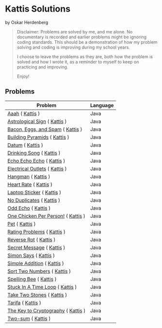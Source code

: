 <h1>Kattis Solutions</h1>

by Oskar Herdenberg

>Disclaimer:
>Problems are solved by me, and me alone.
>No documentary is recorded and earlier problems might be ignoring coding standards.
>This should be a demonstration of how my problem solving and coding is improving during my school years.
>
>I choose to leave the problems as they are, both how the problem is solved and how I wrote it, as a reminder to myself to keep on practicing and improving.
>
>Enjoy!

<H2>Problems</H2>

| Problem                                                                                                                                         | Language |
|-------------------------------------------------------------------------------------------------------------------------------------------------|---------|
| [Aaah](src/Aaah.java) ( [Kattis](https://open.kattis.com/problems/aaah) )                                  | Java    |
| [Astrological Sign](https://github.com/Oggilit0/Kattis/blob/main/src/AstrologicalSign.java) ( [Kattis](https://open.kattis.com/problems/astrologicalsign) ) | Java    |
| [Bacon, Eggs, and Spam](https://github.com/Oggilit0/Kattis/blob/main/src/BaconEggsSpam.java) ( [Kattis](https://open.kattis.com/problems/baconeggsandspam) )        | Java    |
| [Building Pyramids](https://github.com/Oggilit0/Kattis/blob/main/src/BuildingPyramids.java) ( [Kattis](https://open.kattis.com/problems/pyramids) )         | Java    |
| [Datum](https://github.com/Oggilit0/Kattis/blob/main/src/Datum.java) ( [Kattis](https://open.kattis.com/problems/datum) )                                | Java    |
| [Drinking Song](https://github.com/Oggilit0/Kattis/blob/main/src/DrinkingSong.java) ( [Kattis](https://open.kattis.com/problems/drinkingsong) )                         | Java    |
| [Echo Echo Echo](https://github.com/Oggilit0/Kattis/blob/main/src/EchoEchoEcho.java) ( [Kattis](https://open.kattis.com/problems/echoechoecho) )                        | Java    |
| [Electrical Outlets](https://github.com/Oggilit0/Kattis/blob/main/src/ElectricalOutlets.java) ( [Kattis](https://open.kattis.com/problems/electricaloutlets) )                    | Java    |
| [Hangman](https://github.com/Oggilit0/Kattis/blob/main/src/Hangman.java) ( [Kattis](https://open.kattis.com/problems/hangman) )                               | Java    |
| [Heart Rate](https://github.com/Oggilit0/Kattis/blob/main/src/HeartRate.java) ( [Kattis](https://open.kattis.com/problems/heartrate) )                            | Java    |
| [Laptop Sticker](https://github.com/Oggilit0/Kattis/blob/main/src/LaptopSticker.java) ( [Kattis](https://open.kattis.com/problems/laptopsticker) )                        | Java    |
| [No Duplicates](https://github.com/Oggilit0/Kattis/blob/main/src/NoDuplicates.java) ( [Kattis](https://open.kattis.com/problems/nodup) )                         | Java    |
| [Odd Echo](https://github.com/Oggilit0/Kattis/blob/main/src/OddEcho.java) ( [Kattis](https://open.kattis.com/problems/oddecho) )                              | Java    |
| [One Chicken Per Person!](https://github.com/Oggilit0/Kattis/blob/main/src/OneChickenPerPerson.java) ( [Kattis](https://open.kattis.com/problems/onechicken) )               | Java    |
| [Pet](https://github.com/Oggilit0/Kattis/blob/main/src/Pet.java) ( [Kattis](https://open.kattis.com/problems/pet) )                                   | Java    |
| [Rating Problems](https://github.com/Oggilit0/Kattis/blob/main/src/RatingProblems.java) ( [Kattis](https://open.kattis.com/problems/ratingproblems) )                       | Java    |
| [Reverse Rot](https://github.com/Oggilit0/Kattis/blob/main/src/ReverseRot.java) ( [Kattis](https://open.kattis.com/problems/reverserot) )                           | Java    |
| [Secret Message](https://github.com/Oggilit0/Kattis/blob/main/src/SecretMessage.java) ( [Kattis](https://open.kattis.com/problems/secretmessage) )                        | Java    |
| [Simon Says](https://github.com/Oggilit0/Kattis/blob/main/src/SimonSays.java) ( [Kattis](https://open.kattis.com/problems/simonsays) )                            | Java    |
| [Simple Addition](https://github.com/Oggilit0/Kattis/blob/main/src/SimpleAddition.java) ( [Kattis](https://open.kattis.com/problems/simpleaddition) )                       | Java    |
| [Sort Two Numbers](https://github.com/Oggilit0/Kattis/blob/main/src/SortTwoNumbers.java) ( [Kattis](https://open.kattis.com/problems/sorttwonumbers) )                      | Java    |
| [Spelling Bee](https://github.com/Oggilit0/Kattis/blob/main/src/SpellingBee.java) ( [Kattis](https://open.kattis.com/problems/spellingbee) )                          | Java    |
| [Stuck In A Time Loop](https://github.com/Oggilit0/Kattis/blob/main/src/StuckInATimeLoop.java) ( [Kattis](https://open.kattis.com/problems/timeloop) )                  | Java    |
| [Take Two Stones](https://github.com/Oggilit0/Kattis/blob/main/src/TakeTwoStones.java) ( [Kattis](https://open.kattis.com/problems/twostones) )                       | Java    |
| [Tarifa](https://github.com/Oggilit0/Kattis/blob/main/src/Tarifa.java) ( [Kattis](https://open.kattis.com/problems/tarifa) )                                | Java    |
| [The Key to Cryptography](https://github.com/Oggilit0/Kattis/blob/main/src/TheKeyToCryptography.java) ( [Kattis](https://open.kattis.com/problems/keytocrypto) )               | Java    |
| [Two-sum](https://github.com/Oggilit0/Kattis/blob/main/src/TwoSum.java) ( [Kattis](https://open.kattis.com/problems/twosum) )                               | Java    |

